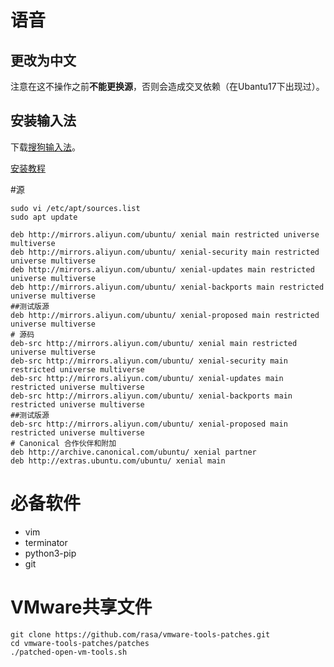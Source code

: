 # 语音

## 更改为中文

注意在这不操作之前**不能更换源**，否则会造成交叉依赖（在Ubantu17下出现过）。

## 安装输入法

下载[搜狗输入法](http://pinyin.sogou.com/linux/)。

[安装教程](http://blog.csdn.net/ydyang1126/article/details/76223656)

#源

```
sudo vi /etc/apt/sources.list
sudo apt update
```



```
deb http://mirrors.aliyun.com/ubuntu/ xenial main restricted universe multiverse
deb http://mirrors.aliyun.com/ubuntu/ xenial-security main restricted universe multiverse
deb http://mirrors.aliyun.com/ubuntu/ xenial-updates main restricted universe multiverse
deb http://mirrors.aliyun.com/ubuntu/ xenial-backports main restricted universe multiverse
##测试版源
deb http://mirrors.aliyun.com/ubuntu/ xenial-proposed main restricted universe multiverse
# 源码
deb-src http://mirrors.aliyun.com/ubuntu/ xenial main restricted universe multiverse
deb-src http://mirrors.aliyun.com/ubuntu/ xenial-security main restricted universe multiverse
deb-src http://mirrors.aliyun.com/ubuntu/ xenial-updates main restricted universe multiverse
deb-src http://mirrors.aliyun.com/ubuntu/ xenial-backports main restricted universe multiverse
##测试版源
deb-src http://mirrors.aliyun.com/ubuntu/ xenial-proposed main restricted universe multiverse
# Canonical 合作伙伴和附加
deb http://archive.canonical.com/ubuntu/ xenial partner
deb http://extras.ubuntu.com/ubuntu/ xenial main
```



# 必备软件

* vim
* terminator
* python3-pip
* git

# VMware共享文件

```
git clone https://github.com/rasa/vmware-tools-patches.git
cd vmware-tools-patches/patches
./patched-open-vm-tools.sh
```

